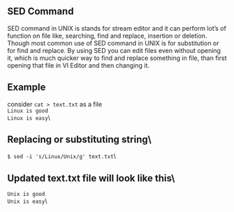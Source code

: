 ## SED Command 
 SED command in UNIX is stands for stream editor and it can perform lot’s of function on file like, searching, find and replace, insertion or deletion. Though most common use of SED command in UNIX is for substitution or for find and replace. By using SED you can edit files even without opening it, which is much quicker way to find and replace something in file, than first opening that file in VI Editor and then changing it.
 
## Example
 
 consider `cat > text.txt` as a file\
  `Linux is good`\
  `Linux is easy`\
  
  
## Replacing or substituting string\
  `$ sed -i 's/Linux/Unix/g' text.txt`\
  
## Updated text.txt file will look like this\
  `Unix is good`\
  `Unix is easy`\
  

